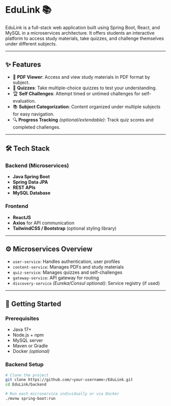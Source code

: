# EduLink 📚

EduLink is a full-stack web application built using Spring Boot, React, and MySQL in a microservices architecture. It offers students an interactive platform to access study materials, take quizzes, and challenge themselves under different subjects.

---

## ✨ Features

- 📄 **PDF Viewer**: Access and view study materials in PDF format by subject.
- 🧠 **Quizzes**: Take multiple-choice quizzes to test your understanding.
- 🏆 **Self Challenges**: Attempt timed or untimed challenges for self-evaluation.
- 📚 **Subject Categorization**: Content organized under multiple subjects for easy navigation.
- 🔍 **Progress Tracking** *(optional/extendable)*: Track quiz scores and completed challenges.

---

## 🛠️ Tech Stack

### Backend (Microservices)
- **Java Spring Boot**
- **Spring Data JPA**
- **REST APIs**
- **MySQL Database**

### Frontend
- **ReactJS**
- **Axios** for API communication
- **TailwindCSS / Bootstrap** (optional styling library)

---

## ⚙️ Microservices Overview

- `user-service`: Handles authentication, user profiles
- `content-service`: Manages PDFs and study materials
- `quiz-service`: Manages quizzes and self-challenges
- `gateway-service`: API gateway for routing
- `discovery-service` *(Eureka/Consul optional)*: Service registry (if used)

---

## 🚀 Getting Started

### Prerequisites

- Java 17+
- Node.js + npm
- MySQL server
- Maven or Gradle
- Docker *(optional)*

### Backend Setup

```bash
# Clone the project
git clone https://github.com/<your-username>/EduLink.git
cd EduLink/backend

# Run each microservice individually or via Docker
./mvnw spring-boot:run
